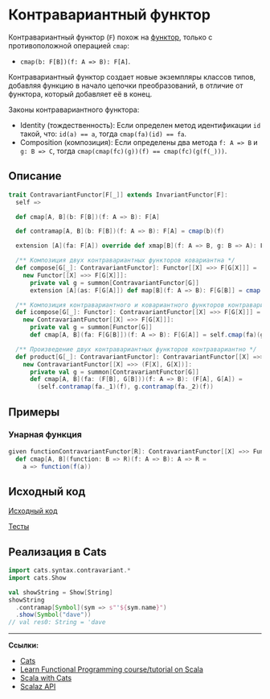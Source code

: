 # Контравариантный функтор

Контравариантный функтор (`F`) похож на [функтор](functor), только с противоположной операцией `cmap`:
- `cmap(b: F[B])(f: A => B): F[A]`.

Контравариантный функтор создает новые экземпляры классов типов, добавляя функцию в начало цепочки преобразований,
в отличие от функтора, который добавляет её в конец.

Законы контравариантного функтора:
- Identity (тождественность): Если определен метод идентификации `id` такой, что: `id(a) == a`,
  тогда `cmap(fa)(id) == fa`.
- Composition (композиция): Если определены два метода `f: A => B` и `g: B => C`, тогда `cmap(cmap(fc)(g))(f) == cmap(fc)(g(f(_)))`.


## Описание

```scala
trait ContravariantFunctor[F[_]] extends InvariantFunctor[F]:
  self =>

  def cmap[A, B](b: F[B])(f: A => B): F[A]

  def contramap[A, B](b: F[B])(f: A => B): F[A] = cmap(b)(f)

  extension [A](fa: F[A]) override def xmap[B](f: A => B, g: B => A): F[B] = cmap(fa)(g)

  /** Композиция двух контравариантных функторов ковариантна */
  def compose[G[_]: ContravariantFunctor]: Functor[[X] =>> F[G[X]]] =
    new Functor[[X] =>> F[G[X]]]:
      private val g = summon[ContravariantFunctor[G]]
      extension [A](as: F[G[A]]) def map[B](f: A => B): F[G[B]] = cmap(as)(gb => g.cmap(gb)(f))

  /** Композиция контравариантного и ковариантного функторов контравариантна */
  def icompose[G[_]: Functor]: ContravariantFunctor[[X] =>> F[G[X]]] =
    new ContravariantFunctor[[X] =>> F[G[X]]]:
      private val g = summon[Functor[G]]
      def cmap[A, B](fa: F[G[B]])(f: A => B): F[G[A]] = self.cmap(fa)(g.lift(f))

  /** Произведение двух контравариантных функторов контравариантно */
  def product[G[_]: ContravariantFunctor]: ContravariantFunctor[[X] =>> (F[X], G[X])] =
    new ContravariantFunctor[[X] =>> (F[X], G[X])]:
      private val g = summon[ContravariantFunctor[G]]
      def cmap[A, B](fa: (F[B], G[B]))(f: A => B): (F[A], G[A]) =
        (self.contramap(fa._1)(f), g.contramap(fa._2)(f))
```

## Примеры

### Унарная функция

```scala
given functionContravariantFunctor[R]: ContravariantFunctor[[X] =>> Function1[X, R]] with
  def cmap[A, B](function: B => R)(f: A => B): A => R =
    a => function(f(a))
```

## Исходный код

[Исходный код](https://gitflic.ru/project/artemkorsakov/scalabook/blob?file=examples%2Fsrc%2Fmain%2Fscala%2Ftypeclass%2Fmonad%2FContravariantFunctor.scala&plain=1)

[Тесты](https://gitflic.ru/project/artemkorsakov/scalabook/blob?file=examples%2Fsrc%2Ftest%2Fscala%2Ftypeclass%2Fmonad%2FContravariantFunctorSuite.scala)


## Реализация в Cats

```scala
import cats.syntax.contravariant.*
import cats.Show

val showString = Show[String]
showString
  .contramap[Symbol](sym => s"'${sym.name}")
  .show(Symbol("dave"))
// val res0: String = 'dave
```


---

**Ссылки:**

- [Cats](https://typelevel.org/cats/typeclasses/contravariant.html)
- [Learn Functional Programming course/tutorial on Scala](https://github.com/dehun/learn-fp) 
- [Scala with Cats](https://www.scalawithcats.com/dist/scala-with-cats.html#contravariant)
- [Scalaz API](https://javadoc.io/static/org.scalaz/scalaz-core_3/7.3.6/scalaz/Contravariant.html)
